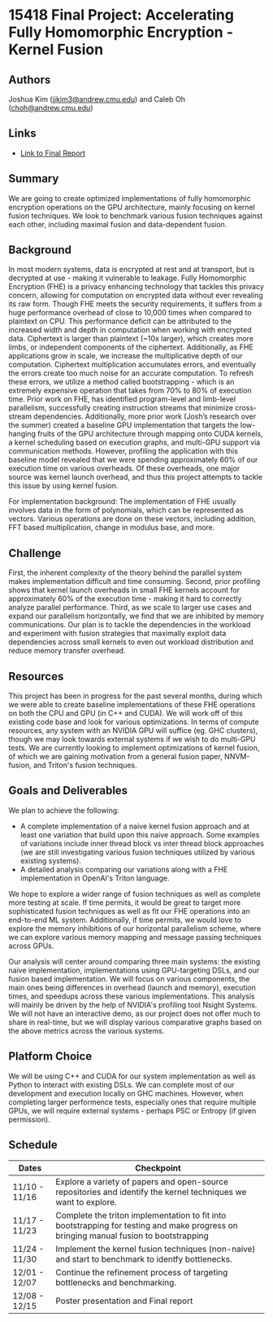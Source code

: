 # 15418 Final Project: Accelerating Fully Homomorphic Encryption - Kernel Fusion

## Authors
Joshua Kim (jjkim3@andrew.cmu.edu) and Caleb Oh (choh@andrew.cmu.edu)

## Links
- [Link to Final Report](https://docs.google.com/document/d/1yCKJvy1uciiYdMDOvqjr0PVQJbHTDcozdU_APXeEuy4/edit?usp=sharing)

## Summary
We are going to create optimized implementations of fully homomorphic encryption operations on the GPU architecture, mainly focusing on kernel fusion techniques. We look to benchmark various fusion techniques against each other, including maximal fusion and data-dependent fusion.

## Background
In most modern systems, data is encrypted at rest and at transport, but is decrypted at use - making it vulnerable to leakage. Fully Homomorphic Encryption (FHE) is a privacy enhancing technology that tackles this privacy concern, allowing for computation on encrypted data without ever revealing its raw form. Though FHE meets the security requirements, it suffers from a huge performance overhead of close to 10,000 times when compared to plaintext on CPU. This performance deficit can be attributed to the increased width and depth in computation when working with encrypted data. Ciphertext is larger than plaintext (~10x larger), which creates more limbs, or independent components of the ciphertext. Additionally, as FHE applications grow in scale, we increase the multiplicative depth of our computation. Ciphertext multiplication accumulates errors, and eventually the errors create too much noise for an accurate computation. To refresh these errors, we utilize a method called bootstrapping - which is an extremely expensive operation that takes from 70% to 80% of execution time. Prior work on FHE, has identified program-level and limb-level parallelism, successfully creating instruction streams that minimize cross-stream dependencies. Additionally, more prior work (Josh’s research over the summer) created a baseline GPU implementation that targets the low-hanging fruits of the GPU architecture through mapping onto CUDA kernels, a kernel scheduling based on execution graphs, and multi-GPU support via communication methods. However, profiling the application with this baseline model revealed that we were spending approximately 60% of our execution time on various overheads. Of these overheads, one major source was kernel launch overhead, and thus this project attempts to tackle this issue by using kernel fusion.

For implementation background: The implementation of FHE usually involves data in the form of polynomials, which can be represented as vectors. Various operations are done on these vectors, including addition, FFT based multiplication, change in modulus base, and more. 

## Challenge
First, the inherent complexity of the theory behind the parallel system makes implementation difficult and time consuming. Second, prior profiling shows that kernel launch overheads in small FHE kernels account for approximately 60% of the execution time - making it hard to correctly analyze parallel performance. Third, as we scale to larger use cases and expand our parallelism horizontally, we find that we are inhibited by memory communications. Our plan is to tackle the dependencies in the workload and experiment with fusion strategies that maximally exploit data dependencies across small kernels to even out workload distribution and reduce memory transfer overhead. 

## Resources 
This project has been in progress for the past several months, during which we were able to create baseline implementations of these FHE operations on both the CPU and GPU (in C++ and CUDA). We will work off of this existing code base and look for various optimizations. In terms of compute resources, any system with an NVIDIA GPU will suffice (eg. GHC clusters), though we may look towards external systems if we wish to do multi-GPU tests. We are currently looking to implement optimizations of kernel fusion, of which we are gaining motivation from a general fusion paper, NNVM-fusion, and Triton's fusion techniques.

## Goals and Deliverables
We plan to achieve the following: 
- A complete implementation of a naive kernel fusion approach and at least one variation that build upon this naive approach. Some examples of variations include inner thread block vs inter thread block approaches (we are still investigating various fusion techniques utilized by various existing systems).
- A detailed analysis comparing our variations along with a FHE implementation in OpenAI's Triton language.

We hope to explore a wider range of fusion techniques as well as complete more testing at scale. If time permits, it would be great to target more sophisticated fusion techniques as well as fit our FHE operations into an end-to-end ML system. Additionally, if time permits, we would love to explore the memory inhibitions of our horizontal parallelism scheme, where we can explore various memory mapping and message passing techniques across GPUs.

Our analysis will center around comparing three main systems: the existing naive implementation, implementations using GPU-targeting DSLs, and our fusion based implementation. We will focus on various components, the main ones being differences in overhead (launch and memory), execution times, and speedups across these various implementations. This analysis will mainly be driven by the help of NVIDIA's profiling tool Nsight Systems. We will not have an interactive demo, as our project does not offer much to share in real-time, but we will display various comparative graphs based on the above metrics across the various systems.

## Platform Choice
We will be using C++ and CUDA for our system implementation as well as Python to interact with existing DSLs. We can complete most of our development and execution locally on GHC machines. However, when completing larger performence tests, especially ones that require multiple GPUs, we will require external systems - perhaps PSC or Entropy (if given permission).

## Schedule 
| Dates | Checkpoint |
| ----------- | ----------- |
| 11/10 - 11/16 | Explore a variety of papers and open-source repositories and identify the kernel techniques we want to explore. |
| 11/17 - 11/23 | Complete the triton implementation to fit into bootstrapping for testing and make progress on bringing manual fusion to bootstrapping |
| 11/24 - 11/30 | Implement the kernel fusion techniques (non-naive) and start to benchmark to identfy bottlenecks. |
| 12/01 - 12/07 | Continue the refinement process of targeting bottlenecks and benchmarking. |
| 12/08 - 12/15 | Poster presentation and Final report |
